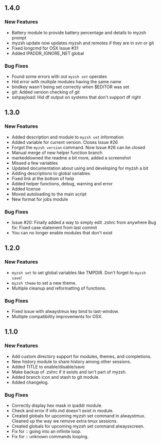 ## 1.4.0
### New Features
* Battery module to provide battery percentage and details to myzsh prompt
* myzsh update now updates myzsh and remotes if they are in svn or git
* Fixed longcmd for OSX Issue #31
* Added IPADDR_IGNORE_NET global

### Bug Fixes
* Found some errors with out `myzsh set` operates
* Hid error with multiple modules having the same name
* bindkey wasn't being set correctly when $EDITOR was set
* git: Added version checking of git
* sshpayload: Hid df output on systems that don't support df right

## 1.3.0
### New Features
* Added description and module to `myzsh set` information
* Added variable for current version. Closes Issue #26
* Forgot the `myzsh version` command. Now Issue #26 can be closed
* Manual merge of new helper function branch
* markeddowned the readme a bit more, added a screenshot
* Missed a few variables
* Updated documentation about using and developing for myzsh a bit
* Adding descriptions to global variables
* Fixed link at the bottom of help
* Added helper functions, debug, warning and error
* Added license
* Moved autoloading to the main script
* New format for jobs module

### Bug Fixes
* Issue #20: Finally added a way to simply edit .zshrc from anywhere Bug fix: Fixed case statement from last commit
* You can no longer enable modules that don't exist

## 1.2.0
### New Features
* `myzsh set` to set global variables like TMPDIR. Don't forget to `myzsh save`!
* `myzsh theme` to set a new theme.
* Multiple cleanup and reformatting of functions.
 
### Bug Fixes
* Fixed issue with alwaystmux key bind to last-window.
* Multiple compatibility improvements for OSX. 

## 1.1.0
### New Features
* Add custom directory support for modules, themes, and completions.
* New history module to share history among other sessions.
* Added TITLE to enable/disable/save
* Make backup of .zshrc if it exists and isn't part of myzsh.
* Added branch icon and stash to git module.
* Added changelog.

### Bug Fixes
* Correctly display hex mask in ipaddr module.
* Check and error if info.md doesn't exist in module.
* Created globals for upcoming myzsh set command in alwaystmux. Cleaned up the way we remove extra tmux sessions.
* Created globals for upcoming myzsh set command alwaysscreen.
* Fix for :: going into an infinite loop.
* Fix for :: unknown commands looping.

<!---
Kind of used this line
`git log $(git tag -l | sort -rn | head -n 1).. --pretty=format:'[%h](http://github.com/brimstone/myzsh/commit/%H) - %s' --reverse | sed -e 's/^.* - //' | sort`
-->

